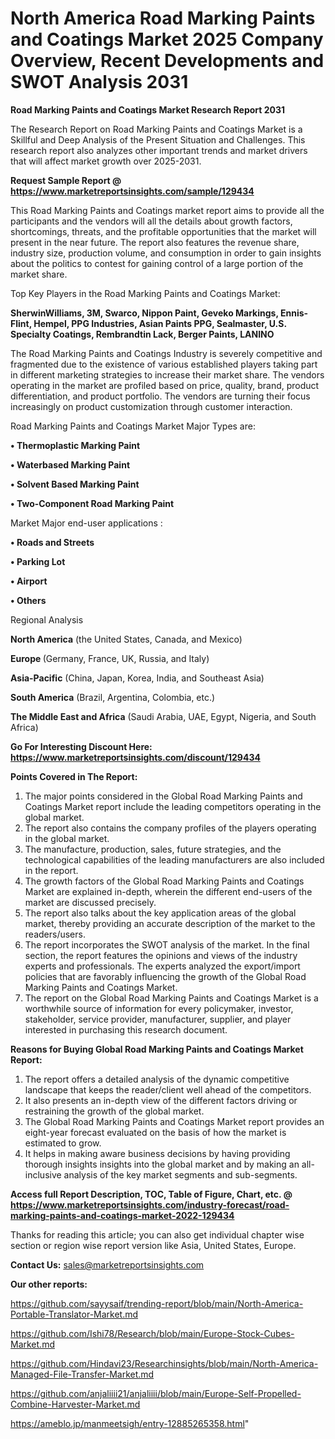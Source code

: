 # North America Road Marking Paints and Coatings Market 2025 Company Overview, Recent Developments and SWOT Analysis 2031

<strong>Road Marking Paints and Coatings Market Research Report 2031</strong>

The Research Report on Road Marking Paints and Coatings Market is a Skillful and Deep Analysis of the Present Situation and Challenges. This research report also analyzes other important trends and market drivers that will affect market growth over 2025-2031.

<strong>Request Sample Report @ <a href=https://www.marketreportsinsights.com/sample/129434>https://www.marketreportsinsights.com/sample/129434</a></strong>

This Road Marking Paints and Coatings market report aims to provide all the participants and the vendors will all the details about growth factors, shortcomings, threats, and the profitable opportunities that the market will present in the near future. The report also features the revenue share, industry size, production volume, and consumption in order to gain insights about the politics to contest for gaining control of a large portion of the market share.

Top Key Players in the Road Marking Paints and Coatings Market:

<strong>SherwinWilliams, 3M, Swarco, Nippon Paint, Geveko Markings, Ennis-Flint, Hempel, PPG Industries, Asian Paints PPG, Sealmaster, U.S. Specialty Coatings, Rembrandtin Lack, Berger Paints, LANINO</strong>

The Road Marking Paints and Coatings Industry is severely competitive and fragmented due to the existence of various established players taking part in different marketing strategies to increase their market share. The vendors operating in the market are profiled based on price, quality, brand, product differentiation, and product portfolio. The vendors are turning their focus increasingly on product customization through customer interaction.

Road Marking Paints and Coatings Market Major Types are:

<strong>• Thermoplastic Marking Paint

• Waterbased Marking Paint

• Solvent Based Marking Paint

• Two-Component Road Marking Paint</strong>

Market Major end-user applications :

<strong>• Roads and Streets

• Parking Lot

• Airport

• Others</strong>

Regional Analysis

</u><strong><b>North America</b></strong> (the United States, Canada, and Mexico)

<strong><b>Europe </b></strong>(Germany, France, UK, Russia, and Italy)

<strong><b>Asia-Pacific</b></strong> (China, Japan, Korea, India, and Southeast Asia)

<strong><b>South America</b></strong> (Brazil, Argentina, Colombia, etc.)

<strong><b>The Middle East and Africa</b></strong> (Saudi Arabia, UAE, Egypt, Nigeria, and South Africa)

<strong>Go For Interesting Discount Here: <a href=https://www.marketreportsinsights.com/discount/129434>https://www.marketreportsinsights.com/discount/129434</a></strong>

<strong>Points Covered in The Report:</strong>
<ol>
  <li>The major points considered in the Global Road Marking Paints and Coatings Market report include the leading competitors operating in the global market.</li>
  <li>The report also contains the company profiles of the players operating in the global market.</li>
  <li>The manufacture, production, sales, future strategies, and the technological capabilities of the leading manufacturers are also included in the report.</li>
  <li>The growth factors of the Global Road Marking Paints and Coatings Market are explained in-depth, wherein the different end-users of the market are discussed precisely.</li>
  <li>The report also talks about the key application areas of the global market, thereby providing an accurate description of the market to the readers/users.</li>
  <li>The report incorporates the SWOT analysis of the market. In the final section, the report features the opinions and views of the industry experts and professionals. The experts analyzed the export/import policies that are favorably influencing the growth of the Global Road Marking Paints and Coatings Market.</li>
  <li>The report on the Global Road Marking Paints and Coatings Market is a worthwhile source of information for every policymaker, investor, stakeholder, service provider, manufacturer, supplier, and player interested in purchasing this research document.</li>
</ol>
<strong>Reasons for Buying Global Road Marking Paints and Coatings Market Report:</strong>

<ol>
  <li>The report offers a detailed analysis of the dynamic competitive landscape that keeps the reader/client well ahead of the competitors.</li>
  <li>It also presents an in-depth view of the different factors driving or restraining the growth of the global market.</li>
  <li>The Global Road Marking Paints and Coatings Market report provides an eight-year forecast evaluated on the basis of how the market is estimated to grow.</li>
  <li>It helps in making aware business decisions by having providing thorough insights insights into the global market and by making an all-inclusive analysis of the key market segments and sub-segments.</li>
</ol>
<strong>Access full Report Description, TOC, Table of Figure, Chart, etc. @ <a href=https://www.marketreportsinsights.com/industry-forecast/road-marking-paints-and-coatings-market-2022-129434>https://www.marketreportsinsights.com/industry-forecast/road-marking-paints-and-coatings-market-2022-129434</a></strong>


Thanks for reading this article; you can also get individual chapter wise section or region wise report version like Asia, United States, Europe.

<strong>Contact Us:</strong>
sales@marketreportsinsights.com

<strong>Our other reports:</strong>

<a href=https://github.com/sayysaif/trending-report/blob/main/North-America-Portable-Translator-Market.md>https://github.com/sayysaif/trending-report/blob/main/North-America-Portable-Translator-Market.md</a>

<a href=https://github.com/Ishi78/Research/blob/main/Europe-Stock-Cubes-Market.md>https://github.com/Ishi78/Research/blob/main/Europe-Stock-Cubes-Market.md</a>

<a href=https://github.com/Hindavi23/Researchinsights/blob/main/North-America-Managed-File-Transfer-Market.md>https://github.com/Hindavi23/Researchinsights/blob/main/North-America-Managed-File-Transfer-Market.md</a>

<a href=https://github.com/anjaliiii21/anjaliiii/blob/main/Europe-Self-Propelled-Combine-Harvester-Market.md>https://github.com/anjaliiii21/anjaliiii/blob/main/Europe-Self-Propelled-Combine-Harvester-Market.md</a>

<a href=https://ameblo.jp/manmeetsigh/entry-12885265358.html>https://ameblo.jp/manmeetsigh/entry-12885265358.html</a>"
